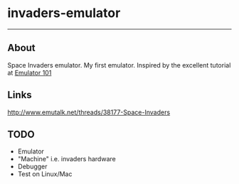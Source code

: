 # invaders-emulator

---

## About

Space Invaders emulator. My first emulator. Inspired by the excellent tutorial at [Emulator 101](http://emulator101.com)

## Links

http://www.emutalk.net/threads/38177-Space-Invaders

## TODO

- Emulator
- "Machine" i.e. invaders hardware
- Debugger
- Test on Linux/Mac
